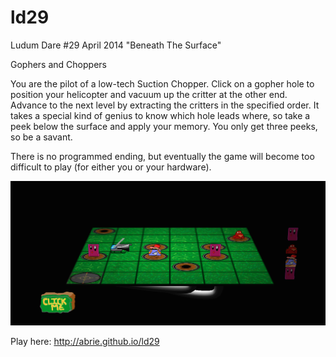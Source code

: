 ld29
====

Ludum Dare #29 April 2014 "Beneath The Surface"

Gophers and Choppers

You are the pilot of a low-tech Suction Chopper. Click on a gopher hole to position your helicopter and vacuum up the critter at the other end. Advance to the next level by extracting the critters in the specified order. It takes a special kind of genius to know which hole leads where, so take a peek below the surface and apply your memory. You only get three peeks, so be a savant.

There is no programmed ending, but eventually the game will become too difficult to play (for either you or your hardware).

![Screenshot 1](screenshots/screenshot1.png)

Play here: http://abrie.github.io/ld29
